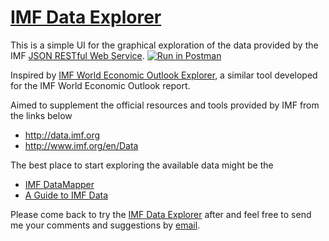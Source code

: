 # [IMF Data Explorer](https://ikounakis.github.io/imf-data-explorer/)
This is a simple UI for the graphical exploration of the data provided by the IMF [JSON RESTful Web Service](http://datahelp.imf.org/knowledgebase/articles/667681-using-json-restful-web-service). [![Run in Postman](https://run.pstmn.io/button.svg)](https://app.getpostman.com/run-collection/77cac01c477ca812fba2)

Inspired by [IMF World Economic Outlook Explorer](https://github.com/raskoleinonen/raskoleinonen.github.io), a similar tool developed for the IMF World Economic Outlook report.

Aimed to supplement the official resources and tools provided by IMF from the links below
* http://data.imf.org
* http://www.imf.org/en/Data

The best place to start exploring the available data might be the
* [IMF DataMapper](http://www.imf.org/external/datamapper/datasets)
* [A Guide to IMF Data](http://www.imf.org/external/np/ds/matrix.htm)

Please come back to try the [IMF Data Explorer](https://ikounakis.github.io/imf-data-explorer/) after and feel free to send me your comments and suggestions by [email](mailto:johnrhogr@gmail.com).